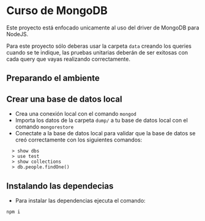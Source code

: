 # Curso de MongoDB
 Este proyecto está enfocado unicamente al uso del driver de MongoDB para NodeJS.
 
 Para este proyecto sólo deberas usar la carpeta `data` creando los queries cuando se te indique, 
las pruebas unitarias deberán de ser exitosas con cada query que vayas realizando correctamente.
## Preparando el ambiente
## Crear una base de datos local
- Crea una conexión local con el comando `mongod`
- Importa los datos de la carpeta `dump/` a tu base de datos local con el comando `mongorestore`
- Conectate a la base de datos local para validar que la base de datos se creó correctamente con los siguientes comandos:
```
  > show dbs
  > use test
  > show collections
  > db.people.findOne()
```
## Instalando las dependecias
- Para instalar las dependencias ejecuta el comando:
```
npm i
```
